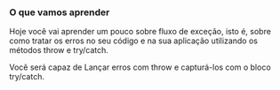 ### O que vamos aprender
Hoje você vai aprender um pouco sobre fluxo de exceção, isto é, sobre como tratar os erros no seu código e na sua aplicação utilizando os métodos throw e try/catch.

Você será capaz de
Lançar erros com throw e capturá-los com o bloco try/catch.